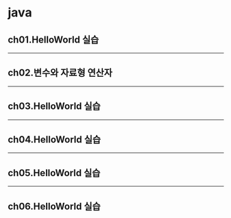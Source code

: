 # java
## ch01.HelloWorld 실습
---
## ch02.변수와 자료형 연산자
---
## ch03.HelloWorld 실습
---
## ch04.HelloWorld 실습
---
## ch05.HelloWorld 실습
---
## ch06.HelloWorld 실습
